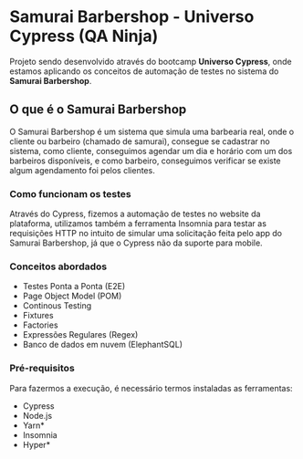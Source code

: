 # Samurai Barbershop - Universo Cypress (QA Ninja) 

Projeto sendo desenvolvido através do bootcamp **Universo Cypress**, onde estamos aplicando os conceitos de automação de testes no sistema do **Samurai Barbershop**.

## O que é o Samurai Barbershop

O Samurai Barbershop é um sistema que simula uma barbearia real, onde o cliente ou barbeiro (chamado de samurai), consegue se cadastrar no sistema, como cliente, conseguimos agendar um dia e horário com um dos barbeiros disponíveis, e como barbeiro, conseguimos verificar se existe algum agendamento foi pelos clientes.

### Como funcionam os testes

Através do Cypress, fizemos a automação de testes no website da plataforma, utilizamos também a ferramenta Insomnia para testar as requisições HTTP no intuito de simular uma solicitação feita pelo app do Samurai Barbershop, já que o Cypress não da suporte para mobile.

### Conceitos abordados

- Testes Ponta a Ponta (E2E)
- Page Object Model (POM)
- Continous Testing
- Fixtures
- Factories
- Expressões Regulares (Regex)
- Banco de dados em nuvem (ElephantSQL)

### Pré-requisitos

Para fazermos a execução, é necessário termos instaladas as ferramentas:

- Cypress
- Node.js
- Yarn*
- Insomnia
- Hyper*
